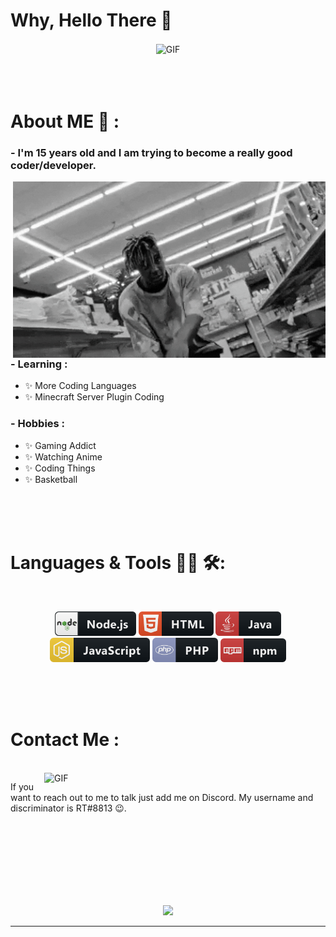 # Why, Hello There 👋

<div align="center">
<img hight="300" width="700" alt="GIF" align="center" src="https://giffiles.alphacoders.com/210/210396.gif">
</div>

</br>
</br>
</br>


# About ME 💬 :

### - I'm 15 years old and I am trying to become a really good coder/developer.

<img hight="400" width="500" alt="GIF" align="right" src="https://github.com/rtgamingwdt/rtgamingwdt/blob/master/assets/juice-wrld.gif">

### - Learning :
- ✨ More Coding Languages
- ✨ Minecraft Server Plugin Coding

### - Hobbies : 
- ✨ Gaming Addict
- ✨ Watching Anime
- ✨ Coding Things
- ✨ Basketball

</br>
</br>
</br>



# Languages & Tools 👨‍💻 🛠:
</br>

<p align="center">

<!-- For more icons please follow  https://github.com/MikeCodesDotNET/ColoredBadges -->
<img src="https://github.com/MikeCodesDotNET/ColoredBadges/raw/master/svg/dev/frameworks/nodejs.svg" alt="nodejs" width="130" hight="200">
<img src="https://github.com/MikeCodesDotNET/ColoredBadges/raw/master/svg/dev/languages/html.svg" alt="html"  width="120" hight="50">
<img src="https://github.com/MikeCodesDotNET/ColoredBadges/raw/master/svg/dev/languages/java.svg" alt="java" width="105" hight="150">
<img src="https://github.com/MikeCodesDotNET/ColoredBadges/raw/master/svg/dev/languages/js.svg" alt="js" width="160" hight="230">
<img src="https://github.com/MikeCodesDotNET/ColoredBadges/raw/master/svg/dev/languages/php.svg" alt="php" width="105" hight="50">
<img src="https://github.com/MikeCodesDotNET/ColoredBadges/raw/master/svg/dev/services/npm.svg" alt="npm" width="105" hight="50">
</p>
</br>
</br>
</br>



# Contact Me :

<p>
 </br>


<img hight="320" width="450" align="right" alt="GIF" src="https://giffiles.alphacoders.com/125/125060.gif">


If you want to reach out to me to talk just add me on Discord. My username and discriminator is RT#8813 😉.
 </p>
</br>
</br>
</br>
</br>
</br>
</br>
</br>



<p align="center" >  
  <a href="https://github.com/rtgamingwdt/github-readme-stats"> 
<img  src="https://github-readme-stats.vercel.app/api?username=rtgamingwdt&&show_icons=true&theme=blue"/>
  </a>
  </p>

*************
